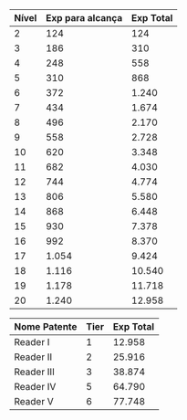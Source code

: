 | Nível | Exp para alcança | Exp Total |
|-------|------------------|-----------|
| 2     | 124              | 124       |
| 3     | 186              | 310       |
| 4     | 248              | 558       |
| 5     | 310              | 868       |
| 6     | 372              | 1.240     |
| 7     | 434              | 1.674     |
| 8     | 496              | 2.170     |
| 9     | 558              | 2.728     |
| 10    | 620              | 3.348     |
| 11    | 682              | 4.030     |
| 12    | 744              | 4.774     |
| 13    | 806              | 5.580     |
| 14    | 868              | 6.448     |
| 15    | 930              | 7.378     |
| 16    | 992              | 8.370     |
| 17    | 1.054            | 9.424     |
| 18    | 1.116            | 10.540    |
| 19    | 1.178            | 11.718    |
| 20    | 1.240            | 12.958    |


| Nome Patente | Tier | Exp Total |
|--------------|------|-----------|
| Reader I     | 1    | 12.958    |
| Reader II    | 2    | 25.916    |
| Reader III   | 3    | 38.874    |
| Reader IV    | 5    | 64.790    |
| Reader V     | 6    | 77.748    |